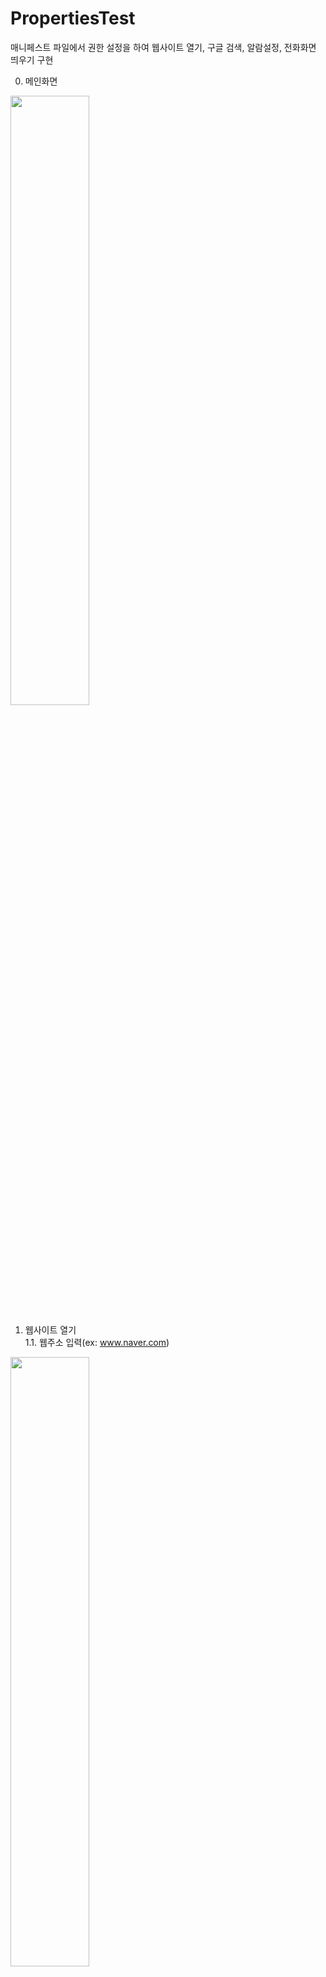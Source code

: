 # PropertiesTest

매니페스트 파일에서 권한 설정을 하여 웹사이트 열기, 구글 검색, 알람설정, 전화화면 띄우기 구현

0. 메인화면<br>
<img width="50%" src="https://user-images.githubusercontent.com/55493421/184546980-1f06365c-c940-4d12-bf36-7ee2ea9fc495.jpg"/>

1. 웹사이트 열기<br>
  1.1. 웹주소 입력(ex: www.naver.com)
<img width="50%" src="https://user-images.githubusercontent.com/55493421/184546982-b41817e0-9fd6-41cc-9521-ed537de935bc.jpg"/>

2. 구글 검색<br>
<img width="50%" src="https://user-images.githubusercontent.com/55493421/184546976-97c009f8-9986-453a-a2e0-8404cd93552e.jpg"/>

3. 알람 설정<br>
<img width="50%" src="https://user-images.githubusercontent.com/55493421/184546978-d3270288-4d37-45c8-9848-30e88d230631.jpg"/>

4. 전화화면<br>
<img width="50%" src="https://user-images.githubusercontent.com/55493421/184546979-9a43a6b0-5e71-4eeb-821d-1f1e2f6ab41c.jpg"/>
